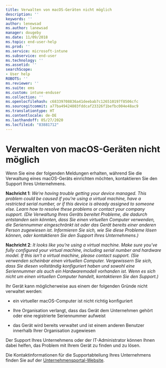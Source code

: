 ```yaml
---
title: Verwalten von macOS-Geräten nicht möglich
description: ''
keywords: ''
author: lenewsad
ms.author: lanewsad
manager: dougeby
ms.date: 11/09/2018
ms.topic: end-user-help
ms.prod: ''
ms.service: microsoft-intune
ms.subservice: end-user
ms.technology: ''
ms.assetid: ''
searchScope:
- User help
ROBOTS: ''
ms.reviewer: ''
ms.suite: ems
ms.custom: intune-enduser
ms.collection: ''
ms.openlocfilehash: c68339708836a41deebab7c126510197f8506cfc
ms.sourcegitcommit: a77ba49424803fddcaf23326f1befbc004e48ac9
ms.translationtype: HT
ms.contentlocale: de-DE
ms.lasthandoff: 05/27/2020
ms.locfileid: "83881712"
---
```

# <a name="unable-to-get-macos-device-managed"></a>Verwalten von macOS-Geräten nicht möglich

Wenn Sie eine der folgenden Meldungen erhalten, während Sie die Verwaltung eines macOS-Geräts einrichten möchten, kontaktieren Sie den Support Ihres Unternehmens.

**Nachricht 1**: *We‘re having trouble getting your device managed. This problem could be caused if you're using a virtual machine, have a restricted serial number, or if this device is already assigned to someone else. Learn how to resolve these problems or contact your company support. (Die Verwaltung Ihres Geräts bereitet Probleme, die dadurch entstanden sein könnten, dass Sie einen virtuellen Computer verwenden, die Seriennummer eingeschränkt ist oder das Gerät bereits einer anderen Person zugewiesen ist. Informieren Sie sich, wie Sie diese Probleme lösen können, oder kontaktieren Sie den Support Ihres Unternehmens.)*

**Nachricht 2**: *It looks like you're using a virtual machine. Make sure you've fully configured your virtual machine, including serial number and hardware model. If this isn't a virtual machine, please contact support. (Sie verwenden scheinbar einen virtuellen Computer. Vergewissern Sie sich, dass Sie diesen vollständig konfiguriert haben und sowohl eine Seriennummer als auch ein Hardwaremodell vorhanden ist. Wenn es sich nicht um einen virtuellen Computer handelt, kontaktieren Sie den Support.)*  

Ihr Gerät kann möglicherweise aus einem der folgenden Gründe nicht verwaltet werden: 

* ein virtueller macOS-Computer ist nicht richtig konfiguriert   

* Ihre Organisation verlangt, dass das Gerät dem Unternehmen gehört oder eine registrierte Seriennummer aufweist   

* das Gerät wird bereits verwaltet und ist einem anderen Benutzer innerhalb Ihrer Organisation zugewiesen  

Der Support Ihres Unternehmens oder der IT-Administrator können Ihnen dabei helfen, das Problem mit Ihrem Gerät zu finden und zu lösen.  

Die Kontaktinformationen für die Supportabteilung Ihres Unternehmens finden Sie auf der [Unternehmensportal-Website](https://go.microsoft.com/fwlink/?linkid=2010980).
